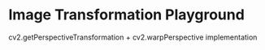 # Image Transformation Playground
cv2.getPerspectiveTransformation + cv2.warpPerspective implementation
